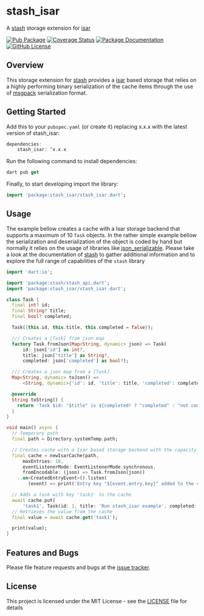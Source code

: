 # stash_isar
A [stash](https://github.com/ivoleitao/stash) storage extension for [isar](https://pub.dev/packages/isar)

[![Pub Package](https://img.shields.io/pub/v/stash_isar.svg?style=flat-square)](https://pub.dartlang.org/packages/stash_isar)
[![Coverage Status](https://codecov.io/gh/ivoleitao/stash/graph/badge.svg?flag=stash_isar)](https://codecov.io/gh/ivoleitao/stash_isar)
[![Package Documentation](https://img.shields.io/badge/doc-stash_isar-blue.svg)](https://www.dartdocs.org/documentation/stash_isar/latest)
[![GitHub License](https://img.shields.io/badge/License-MIT-yellow.svg)](https://opensource.org/licenses/MIT)

## Overview

This storage extension for [stash](https://pub.dartlang.org/packages/stash) provides a 
[isar](https://pub.dev/packages/isar) based storage that relies on a highly performing binary serialization of the cache items through the use of [msgpack](https://msgpack.org) serialization format.

## Getting Started

Add this to your `pubspec.yaml` (or create it) replacing x.x.x with the latest version of stash_isar:

```dart
dependencies:
    stash_isar: ^x.x.x
```

Run the following command to install dependencies:

```dart
dart pub get
```

Finally, to start developing import the library:

```dart
import 'package:stash_isar/stash_isar.dart';
```

## Usage

The example bellow creates a cache with a Isar storage backend that supports a maximum of 10 `Task` objects. In the rather simple example bellow the serialization and deserialization of the object is coded by hand but normally it relies on the usage of libraries like [json_serializable](https://pub.dev/packages/json_serializable). Please take a look at the documentation of [stash](https://pub.dartlang.org/packages/stash) to gather additional information and to explore the full range of capabilities of the `stash` library

```dart
import 'dart:io';

import 'package:stash/stash_api.dart';
import 'package:stash_isar/stash_isar.dart';

class Task {
  final int? id;
  final String? title;
  final bool? completed;

  Task({this.id, this.title, this.completed = false});

  /// Creates a [Task] from json map
  factory Task.fromJson(Map<String, dynamic> json) => Task(
      id: json['id'] as int?,
      title: json['title'] as String?,
      completed: json['completed'] as bool?);

  /// Creates a json map from a [Task]
  Map<String, dynamic> toJson() =>
      <String, dynamic>{'id': id, 'title': title, 'completed': completed};

  @override
  String toString() {
    return 'Task $id: "$title" is ${completed! ? "completed" : "not completed"}';
  }
}

void main() async {
  // Temporary path
  final path = Directory.systemTemp.path;

  // Creates cache with a Isar based storage backend with the capacity of 10 entries
  final cache = newIsarCache(path,
      maxEntries: 10,
      eventListenerMode: EventListenerMode.synchronous,
      fromEncodable: (json) => Task.fromJson(json))
    ..on<CreatedEntryEvent>().listen(
        (event) => print('Entry key "${event.entry.key}" added to the cache'));

  // Adds a task with key 'task1' to the cache
  await cache.put(
      'task1', Task(id: 1, title: 'Run stash_isar example', completed: true));
  // Retrieves the value from the cache
  final value = await cache.get('task1');

  print(value);
}
```

## Features and Bugs

Please file feature requests and bugs at the [issue tracker][tracker].

[tracker]: https://github.com/ivoleitao/stash/issues/new

## License

This project is licensed under the MIT License - see the [LICENSE](https://github.com/ivoleitao/stash/blob/develop/packages/stash_isar/LICENSE) file for details